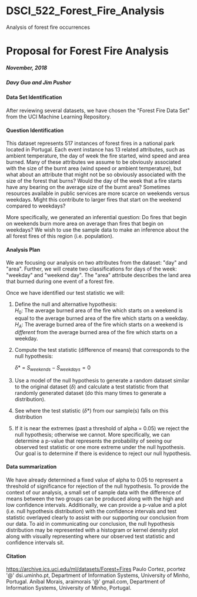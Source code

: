 # DSCI_522_Forest_Fire_Analysis
Analysis of forest fire occurrences 

# Proposal for Forest Fire Analysis

##### November, 2018                               
##### Davy Guo and Jim Pushor


#### Data Set Identification
After reviewing several datasets, we have chosen the "Forest Fire Data Set" from the UCI Machine Learning Repository. 

#### Question Identification
This dataset represents 517 instances of forest fires in a national park located in Portugal. Each event instance has 13 related attributes, such as ambient temperature, the day of week the fire started, wind speed and area burned. Many of these attributes we assume to be obviously associated with the size of the burnt area (wind speed or ambient temperature), but what about an attribute that might not be so obviously associated with the size of the forest that burns? Would the day of the week that a fire starts have any bearing on the average size of the burnt area? Sometimes resources available in public services are more scarce on weekends versus weekdays. Might this contribute to larger fires that start on the weekend compared to weekdays? 

More specifically, we generated an inferential question: Do fires that begin on weekends burn more area on average than fires that begin on weekdays? We wish to use the sample data to make an inference about the all forest fires of this region (i.e. population).

#### Analysis Plan

We are focusing our analysis on two attributes from the dataset: "day" and "area".  Further, we will create two classifications for days of the week: "weekday" and "weekend day". The "area" attribute describes the land area that burned during one event of a forest fire.

Once we have identified our test statistic we will:

1. Define the null and alternative hypothesis:    
    $H_0$: The average burned area of the fire which starts on a weekend is equal to the average burned area of the fire which starts on a weekday.
    $H_A$: The average burned area of the fire which starts on a weekend is  *different* from the average burned area of the fire which starts on a weekday.

2. Compute the test statistic (difference of means) that corresponds to the null hypothesis:

    $\delta$* = $S_{weekends}-S_{weekdays} = 0$

3. Use a model of the null hypothesis to generate a random dataset similar to the original dataset ($\delta$) and calculate a test statistic from that randomly generated dataset (do this many times to generate a distribution).

4. See where the test statistic ($\delta$*) from our sample(s) falls on this distribution

5. If it is near the extremes (past a threshold of alpha = 0.05) we reject the null hypothesis; otherwise we cannot. More specifically, we can determine a p-value that represents the probability of seeing our observed test statistic or one more extreme under the null hypothesis. Our goal is to determine if there is evidence to reject our null hypothesis. 


#### Data summarization

We have already determined a fixed value of alpha to 0.05 to represent a threshold of significance for rejection of the null hypothesis. To provide the context of our analysis,  a small set of sample data with the difference of means between the two groups can be produced along with the high and low confidence intervals. Additionally, we can provide a p-value and a plot (i.e. null hypothesis distribution) with the confidence intervals and test statistic overlayed clearly to assist with our supporting our conclusion from our data. To aid in communicating our conclusion, the null hypothesis distribution may be represented with a histogram or kernel density plot along with visually representing where our observed test statistic and confidence intervals sit. 


#### Citation

https://archive.ics.uci.edu/ml/datasets/Forest+Fires
Paulo Cortez, pcortez '@' dsi.uminho.pt, Department of Information Systems, University of Minho, Portugal. 
Aníbal Morais, araimorais '@' gmail.com, Department of Information Systems, University of Minho, Portugal.